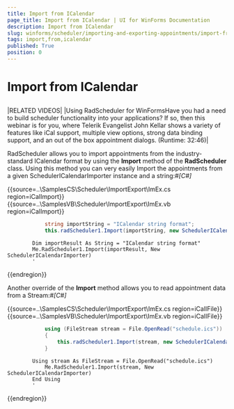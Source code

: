 ```yaml
---
title: Import from ICalendar
page_title: Import from ICalendar | UI for WinForms Documentation
description: Import from ICalendar
slug: winforms/scheduler/importing-and-exporting-appointments/import-from-icalendar
tags: import,from,icalendar
published: True
position: 0
---
```


# Import from ICalendar



## 



|RELATED VIDEOS|
|Using RadScheduler for WinFormsHave you had a need to build scheduler functionality into your applications? If so, then this webinar is for you, where Telerik Evangelist John Kellar shows a variety of features like iCal support, multiple view options, strong data binding support, and an out of the box appointment dialogs. (Runtime: 32:46)[](http://tv.telerik.com/winforms/radscheduler/scheduler)|

RadScheduler allows you to import appointments from the industry-standard ICalendar format by using the __Import__ method of the __RadScheduler__ class. Using this method you can very easily Import the appointments from a given SchedulerICalendarImporter instance and a string:#_[C#]_

	



{{source=..\SamplesCS\Scheduler\ImportExport\ImEx.cs region=iCalImport}} 
{{source=..\SamplesVB\Scheduler\ImportExport\ImEx.vb region=iCalImport}} 

````C#
            string importString = "ICalendar string format";
            this.radScheduler1.Import(importString, new SchedulerICalendarImporter());
````
````VB.NET
        Dim importResult As String = "ICalendar string format"
        Me.RadScheduler1.Import(importResult, New SchedulerICalendarImporter)
        '
````

{{endregion}} 




Another override of the __Import__ method allows you to read appointment data from a Stream:#_[C#]_

	



{{source=..\SamplesCS\Scheduler\ImportExport\ImEx.cs region=iCalIFile}} 
{{source=..\SamplesVB\Scheduler\ImportExport\ImEx.vb region=iCalIFile}} 

````C#
            using (FileStream stream = File.OpenRead("schedule.ics"))
            {
                this.radScheduler1.Import(stream, new SchedulerICalendarImporter());
            }
````
````VB.NET
        Using stream As FileStream = File.OpenRead("schedule.ics")
            Me.RadScheduler1.Import(stream, New SchedulerICalendarImporter)
        End Using
        '
````

{{endregion}} 






